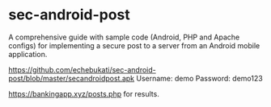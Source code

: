 # sec-android-post
A comprehensive guide with sample code (Android, PHP and Apache configs) for implementing a secure post to a server from an Android mobile application.

https://github.com/echebukati/sec-android-post/blob/master/secandroidpost.apk
Username: demo
Password: demo123

https://bankingapp.xyz/posts.php for results.
